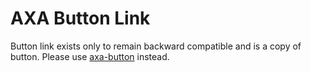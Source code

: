 # AXA Button Link

Button link exists only to remain backward compatible and is a copy of button. Please use [axa-button](https://github.com/axa-ch-webhub-cloud/pattern-library/blob/develop/src/components/10-atoms/button/README.md) instead.
